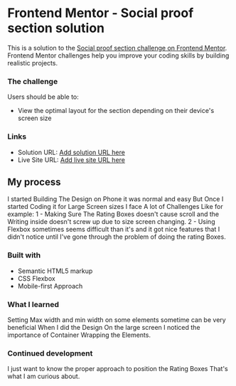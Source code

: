 # Frontend Mentor - Social proof section solution

This is a solution to the [Social proof section challenge on Frontend Mentor](https://www.frontendmentor.io/challenges/social-proof-section-6e0qTv_bA). Frontend Mentor challenges help you improve your coding skills by building realistic projects. 

### The challenge

Users should be able to:

- View the optimal layout for the section depending on their device's screen size

### Links

- Solution URL: [Add solution URL here](https://your-solution-url.com)
- Live Site URL: [Add live site URL here](https://your-live-site-url.com)

## My process
I started Building The Design on Phone it was normal and easy
But Once I started Coding it for Large Screen sizes I face 
A lot of Challenges Like for example:
1 - Making Sure The Rating Boxes doesn't cause scroll and the Writing inside doesn't screw up due to size screen changing.
2 - Using Flexbox sometimes seems difficult than it's and it got nice features that I didn't notice until I've gone       through the problem of doing the rating Boxes.

### Built with

- Semantic HTML5 markup
- CSS Flexbox
- Mobile-first Approach

### What I learned

Setting Max width and min width on some elements sometime can be very beneficial 
When I did the Design On the large screen I noticed the importance of Container Wrapping the Elements.

### Continued development

I just want to know the proper approach to position the Rating Boxes That's what I am curious about.
